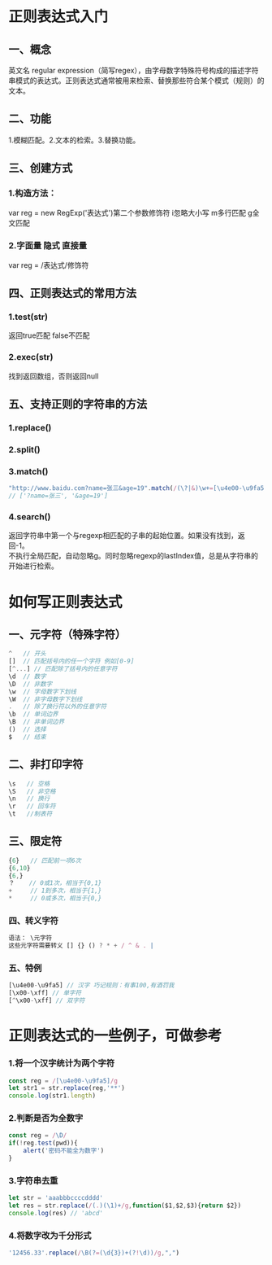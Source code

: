 # 正则表达式入门
## 一、概念
英文名 regular expression（简写regex），由字母数字特殊符号构成的描述字符串模式的表达式。正则表达式通常被用来检索、替换那些符合某个模式（规则）的文本。

## 二、功能
1.模糊匹配。2.文本的检索。3.替换功能。

## 三、创建方式
### 1.构造方法：
var reg = new RegExp('表达式')第二个参数修饰符 i忽略大小写 m多行匹配 g全文匹配
### 2.字面量 隐式 直接量
var reg = /表达式/修饰符

## 四、正则表达式的常用方法
### 1.test(str)
返回true匹配 false不匹配
### 2.exec(str)
找到返回数组，否则返回null

## 五、支持正则的字符串的方法
### 1.replace()
### 2.split()
### 3.match()
```js
"http://www.baidu.com?name=张三&age=19".match(/(\?|&)\w+=[\u4e00-\u9fa5\w#]+/g)
// ['?name=张三', '&age=19']
```
### 4.search()
返回字符串中第一个与regexp相匹配的子串的起始位置。如果没有找到，返回-1。<br>
不执行全局匹配，自动忽略g。同时忽略regexp的lastIndex值，总是从字符串的开始进行检索。

# 如何写正则表达式
## 一、元字符（特殊字符）
```js
^   // 开头
[]  // 匹配括号内的任一个字符 例如[0-9]
[^...] // 匹配除了括号内的任意字符
\d  // 数字
\D  // 非数字
\w  // 字母数字下划线
\W  // 非字母数字下划线
.   // 除了换行符以外的任意字符
\b  // 单词边界
\B  // 非单词边界
()  // 选择
$   // 结束
```

## 二、非打印字符
```js
\s   // 空格
\S   // 非空格
\n   // 换行
\r   // 回车符
\t   //制表符
```

## 三、限定符
```js
{6}   // 匹配前一项6次
{6,10}
{6,}
？    // 0或1次，相当于{0,1}
+     // 1到多次，相当于{1,}
*     // 0或多次，相当于{0,}
```
### 四、转义字符
```js
语法： \元字符
这些元字符需要转义 [] {} () ? * + / ^ & . | 
```

### 五、特例
```js
[\u4e00-\u9fa5] // 汉字 巧记规则：有事100,有酒罚我
[\x00-\xff] // 单字符
[^\x00-\xff] // 双字符
```

# 正则表达式的一些例子，可做参考
### 1.将一个汉字统计为两个字符
```js
const reg = /[\u4e00-\u9fa5]/g
let str1 = str.replace(reg,'**')
console.log(str1.length)
```
### 2.判断是否为全数字
```js
const reg = /\D/
if(!reg.test(pwd)){
    alert('密码不能全为数字')
}
```
### 3.字符串去重
```js
let str = 'aaabbbccccdddd'
let res = str.replace(/(.)(\1)+/g,function($1,$2,$3){return $2})
console.log(res) // 'abcd'
```
### 4.将数字改为千分形式
```javaScript
'12456.33'.replace(/\B(?=(\d{3})+(?!\d))/g,",")
```
